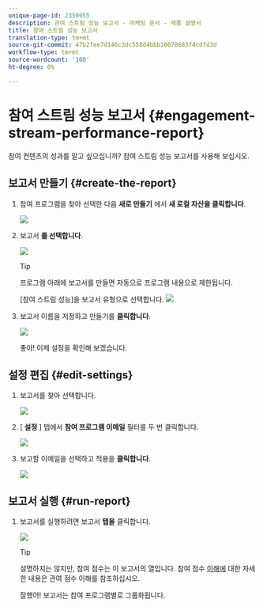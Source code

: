 ```yaml
---
unique-page-id: 2359955
description: 관여 스트림 성능 보고서 - 마케팅 문서 - 제품 설명서
title: 참여 스트림 성능 보고서
translation-type: tm+mt
source-git-commit: 47b2fee7d146c3dc558d4bbb10070683f4cdfd3d
workflow-type: tm+mt
source-wordcount: '160'
ht-degree: 0%

---
```



# 참여 스트림 성능 보고서 {#engagement-stream-performance-report}

참여 컨텐츠의 성과를 알고 싶으십니까? 참여 스트림 성능 보고서를 사용해 보십시오.

## 보고서 만들기 {#create-the-report}

1. 참여 프로그램을 찾아 선택한 다음 **새로 만들기** 에서 **새 로컬 자산을 클릭합니다**.

   ![](assets/localassetnutring.jpg)

1. 보고서 **를 선택합니다**.

   ![](assets/image2014-9-15-18-3a23-3a59.png)

   >[!TIP]
   >
   >프로그램 아래에 보고서를 만들면 자동으로 프로그램 내용으로 제한됩니다.

   [참여 스트림 성능]을 보고서 유형으로 선택합니다.
   ![](assets/engagementreportchoose.png)

1. 보고서 이름을 지정하고 만들기를 **클릭합니다**.

   ![](assets/image2014-9-15-18-3a24-3a23.png)

   좋아! 이제 설정을 확인해 보겠습니다.

## 설정 편집 {#edit-settings}

1. 보고서를 찾아 선택합니다.

   ![](assets/engagementperformancereport.jpg)

1. [ **설정** ] 탭에서 **참여 프로그램 이메일** 필터를 두 번 클릭합니다.

   ![](assets/image2014-9-15-18-3a25-3a4.png)

1. 보고할 이메일을 선택하고 적용을 **클릭합니다**.

   ![](assets/engagementfilter.jpg)

## 보고서 실행 {#run-report}

1. 보고서를 실행하려면 보고서 **탭을** 클릭합니다.

   ![](assets/image2014-9-15-18-3a25-3a15.png)

   >[!TIP]
   >
   >
   >설명하지는 않지만, 참여 점수는 이 보고서의 열입니다. 참여 점수 [이해에](understanding-the-engagement-score.md) 대한 자세한 내용은 관여 점수 이해를 참조하십시오.

   잘했어! 보고서는 참여 프로그램별로 그룹화됩니다.

